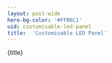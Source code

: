 ```yaml
---
layout: post-wide
hero-bg-color: '#FFB6C1'
uid: customisable-led-panel
title:  'Customisable LED Panel'
---
```


<p>{title}</p>
